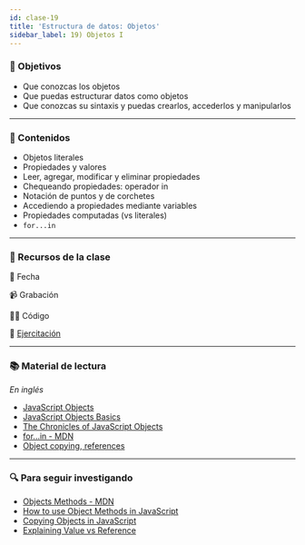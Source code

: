 ```yaml
---
id: clase-19
title: 'Estructura de datos: Objetos'
sidebar_label: 19) Objetos I
---
```


### 🏁 Objetivos

- Que conozcas los objetos
- Que puedas estructurar datos como objetos
- Que conozcas su sintaxis y puedas crearlos, accederlos y manipularlos

---

### 📝 Contenidos

- Objetos literales
- Propiedades y valores
- Leer, agregar, modificar y eliminar propiedades
- Chequeando propiedades: operador in
- Notación de puntos y de corchetes
- Accediendo a propiedades mediante variables
- Propiedades computadas (vs literales)
- `for...in`

---

### 🚀 Recursos de la clase

📆 Fecha

📹 Grabación

👩‍💻 Código

💪 [Ejercitación](https://github.com/Ada-IT/ejercicios-frontend/blob/master/modulo-5/ejercicios/objetos.md#segunda-parte---objetos-dinamicos)

---

### 📚 Material de lectura

_En inglés_

- [JavaScript Objects](https://javascript.info/object)
- [JavaScript Objects Basics](https://developer.mozilla.org/en-US/docs/Learn/JavaScript/Objects/Basics)
- [The Chronicles of JavaScript Objects](https://blog.bitsrc.io/the-chronicles-of-javascript-objects-2d6b9205cd66)
- [for...in - MDN](https://developer.mozilla.org/en-US/docs/Web/JavaScript/Reference/Statements/for...in)
- [Object copying, references](https://javascript.info/object-copy)

---

### 🔍 Para seguir investigando

- [Objects Methods - MDN](https://developer.mozilla.org/en-US/docs/Web/JavaScript/Reference/Global_Objects/Object#Static_methods)
- [How to use Object Methods in JavaScript](https://www.digitalocean.com/community/tutorials/how-to-use-object-methods-in-javascript)
- [Copying Objects in JavaScript](https://scotch.io/bar-talk/copying-objects-in-javascript)
- [Explaining Value vs Reference](https://codeburst.io/explaining-value-vs-reference-in-javascript-647a975e12a0)
